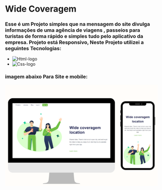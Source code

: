 <h1>Wide Coveragem</h1>

<h3>Esse é um Projeto simples que na mensagem do site divulga informações de uma agência de viagens , passeios para turistas de forma rápido e simples tudo pelo aplicativo da empresa.
Projeto está Responsivo, Neste Projeto utilizei a seguintes Tecnologias:</h3>

- <img src="https://img.shields.io/badge/HTML5-E34F26?style=for-the-badge&logo=html5&logoColor=white" alt="Html-logo"/>
- <img src="https://img.shields.io/badge/CSS3-1572B6?style=for-the-badge&logo=css3&logoColor=white" alt="Css-logo"/>

<h3>imagem abaixo Para Site e mobile:</h3>
  <img src="https://github.com/leonardosantos10/Projeto---Wide-coveragem/blob/main/assets/img%20desktop%20e%20mobile.png?raw=true"/>
  
